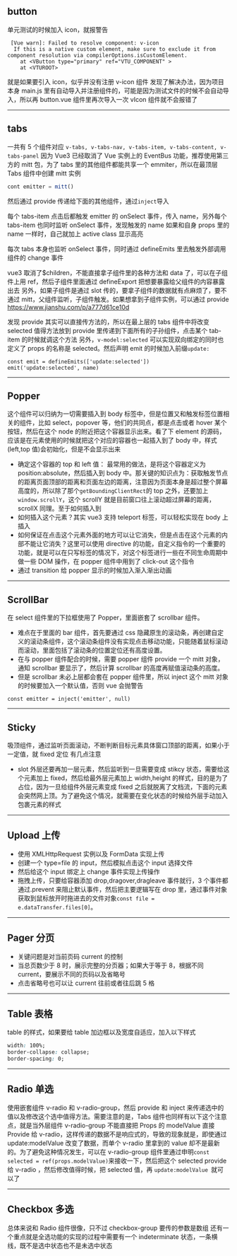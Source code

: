 ## button

单元测试的时候加入 icon，就报警告

```
 [Vue warn]: Failed to resolve component: v-icon
  If this is a native custom element, make sure to exclude it from component resolution via compilerOptions.isCustomElement.
    at <VButton type="primary" ref="VTU_COMPONENT" >
    at <VTUROOT>
```

就是如果要引入 icon，似乎并没有注册 v-icon 组件
发现了解决办法，因为项目本身 main.js 里有自动导入并注册组件的，可能是因为测试文件的时候不会自动导入，所以再 button.vue 组件里再次导入一次 vIcon 组件就不会报错了

---

## tabs

一共有 5 个组件对应
`v-tabs, v-tabs-nav, v-tabs-item, v-tabs-content, v-tabs-panel`
因为 Vue3 已经取消了 Vue 实例上的 EventBus 功能，推荐使用第三方的 mitt 包，为了 tabs 里的其他组件都能共享一个 emmiter，所以在最顶层 Tabs 组件中创建 mitt 实例

```javascript
cont emitter = mitt()
```

然后通过 provide 传递给下面的其他组件，通过`inject`导入

每个 tabs-item 点击后都触发 emitter 的 onSelect 事件，传入 name，另外每个 tabs-item 也同时监听 onSelect 事件，发现触发的 name 如果和自身 props 里的 name 一样时，自己就加上 active class 显示高亮

每次 tabs 本身也监听 onSelect 事件，同时通过 defineEmits 里去触发外部调用组件的 change 事件

vue3 取消了$children，不能直接拿子组件里的各种方法和 data 了，可以在子组件上用 ref，然后子组件里面通过 defineExport 把想要暴露给父组件的内容暴露出去
另外，如果子组件是通过 slot 传的，要拿子组件的数据就有点麻烦了，要不通过 mitt，父组件监听，子组件触发。如果想拿到子组件实例，可以通过 provide
https://www.jianshu.com/p/a777d61ce10d

发现 provide 其实可以直接传方法的，所以在最上层的 tabs 组件中将改变 selected 值得方法放到 provide 里传递到下面所有的子孙组件，点击某个 tab-item 的时候就调这个方法
另外，`v-model:selected` 可以实现双向绑定的同时也定义了 props 的名称是 selected。然后声明 emit 的时候加入前缀`update:`

```
const emit = defineEmits(['update:selected'])
emit('update:selected', name)
```

---

## Popper

这个组件可以归纳为一切需要插入到 body 标签中，但是位置又和触发标签位置相关的组件，比如 select，popover 等，他们的共同点，都是点击或者 hover 某个按钮，然后在这个 node 的附近把这个容器显示出来。看了下 element 的源码，应该是在元素使用的时候就把这个对应的容器也一起插入到了 body 中，样式(left,top 值)会初始化，但是不会显示出来

- 确定这个容器的 top 和 left 值：
  最常用的做法，是将这个容器定义为 position:absolute，然后插入到 body 中。那关键的知识点为：获取触发节点的距离页面顶部的距离和页面左边的距离，注意因为页面本身是超过整个屏幕高度的，所以除了那个`getBoundingClientRect`的 top 之外，还要加上`window.scrollY`，这个 scrollY 就是目前窗口往上滚动超过屏幕的距离，scrollX 同理。至于如何插入到
- 如何插入这个元素？其实 vue3 支持 teleport 标签，可以轻松实现在 body 上插入
- 如何保证在点击这个元素外面的地方可以让它消失，但是点击在这个元素的内部不能让它消失？这里可以使用 directive 的功能，自定义指令的一个重要的功能，就是可以在只写标签的情况下，对这个标签进行一些在不同生命周期中做一些 DOM 操作，在 popper 组件中用到了 click-out 这个指令
- 通过 transition 给 popper 显示的时候加入渐入渐出动画

---

## ScrollBar

在 select 组件里的下拉框使用了 Popper，里面嵌套了 scrollbar 组件。

- 难点在于里面的 bar 组件，首先要通过 css 隐藏原生的滚动条，再创建自定义的滚动条组件，这个滚动条组件没有实现点击移动功能，只能随着鼠标滚动而滚动，里面包括了滚动条的位置定位还有高度设置。
- 在与 popper 组件配合的时候，需要 popper 组件 provide 一个 mitt 对象，通知 scrollbar 要显示了，然后计算 scrollbar 的高度再赋值滚动条的高度。
- 但是 scrollbar 未必上层都会套在 popper 组件里，所以 inject 这个 mitt 对象的时候要加入一个默认值，否则 vue 会抛警告

```
const emitter = inject('emitter', null)
```

---

## Sticky

吸顶组件，通过监听页面滚动，不断判断目标元素具体窗口顶部的距离，如果小于一定值，就 fixed 定位
有几点注意

- slot 外层还要再加一层元素，然后监听到一旦需要变成 stikcy 状态，需要给这个元素加上 fixed，然后给最外层元素加上 width,height 的样式，目的是为了占位，因为一旦给组件外层元素变成 fixed 之后就脱离了文档流，下面的元素会突然网上顶。为了避免这个情况，就需要在变化状态的时候给外层手动加入包裹元素的样式

---

## Upload 上传

- 使用 XMLHttpRequest 实例以及 FormData 实现上传
- 创建一个 type=file 的 input，然后模拟点击这个 input 选择文件
- 然后给这个 input 绑定上 change 事件实现上传操作
- 拖拽上传，只要给容器添加 drop,dragover,dragleave 事件就行，3 个事件都通过.prevent 来阻止默认事件，然后把主要逻辑写在 drop 里，通过事件对象获取到鼠标放开时拖进去的文件对象`const file = e.dataTransfer.files[0]`。

---

## Pager 分页

- 关键问题是对当前页码 current 的控制
- 当总页数少于 8 时，展示完整的分页器；如果大于等于 8，根据不同 current，要展示不同的页码以及省略号
- 点击省略号也可以让 current 往前或者往后跳 5 格

---

## Table 表格

table 的样式，如果要给 table 加边框以及宽度自适应，加入以下样式

```css
width: 100%;
border-collapse: collapse;
border-spacing: 0;
```

---

## Radio 单选

使用嵌套组件 v-radio 和 v-radio-group，然后 provide 和 inject 来传递选中的值以及修改这个选中值得方法。需要注意的是，Tabs 组件也同样有以下这个注意点，就是当外层组件 v-radio-group 不能直接把 Props 的 modelValue 直接 Provide 给 v-radio，这样传递的数据不是响应式的，导致的现象就是，即使通过 update:modelValue 改变了数据，而单个 v-radio 里拿到的 value 却不是最新的。为了避免这种情况发生，可以在 v-radio-group 组件里通过申明`const selected = ref(props.modelValue)`来接收一下，然后把这个 selected provide 给 v-radio ，然后修改值得时候，把 selected 值，再 `update:modelValue `就可以了

---

## Checkbox 多选

总体来说和 Radio 组件很像，只不过 checkbox-group 要传的参数是数组
还有一个重点就是全选功能的实现的过程中需要有一个 indeterminate 状态，一条横线，既不是选中状态也不是未选中状态
